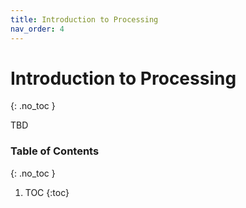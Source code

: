 ```yaml
---
title: Introduction to Processing
nav_order: 4
---
```


<!--prettier-ignore-start-->
# Introduction to Processing
{: .no_toc }

TBD

### Table of Contents
{: .no_toc }

1. TOC
{:toc}

<!--prettier-ignore-end-->
